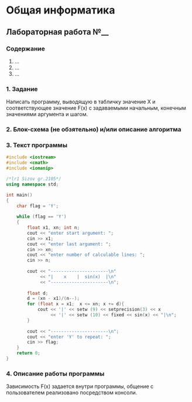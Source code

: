 # Общая информатика

## Лабораторная работа №__

### Содержание

1. ...
2. ...
3. ...

### 1. Задание

Написать программу, выводящую в табличку значение X и соответствующее значение F(x) с задаваемыми начальным, конечным значениями аргумента и шагом.

### 2. Блок-схема (не обзятельно) и/или описание алгоритма



### 3. Текст программы

```c++
#include <iostream>
#include <cmath>
#include <iomanip>

/*lr1 Sizov gr.2105*/
using namespace std;

int main()
{
    char flag = 'Y';
    
    while (flag == 'Y') 
    {
        float x1, xn; int n;
        cout << "enter start argument: ";
        cin >> x1;
        cout << "enter last argument: ";
        cin >> xn;
        cout << "enter number of calculable lines: ";
        cin >> n;
      
        cout << "----------------------\n"
             << "|    x    |  sin(x)  |\n"
             << "----------------------\n";
      
        float d;
        d = (xn - x1)/(n--);
        for (float x = x1;  x <= xn; x += d){
            cout << '|' << setw (9) << setprecision(3) << x
                 << '|' << setw (10) << fixed << sin(x) << "|\n";
        }
       
        cout << "----------------------\n";
        cout << "enter 'Y' to repeat: ";
        cin >> flag;
    }
    return 0;
}
```

### 4. Описание работы программы

Зависимость F(x) задается внутри программы, общение с пользователем реализовано посредством консоли.
